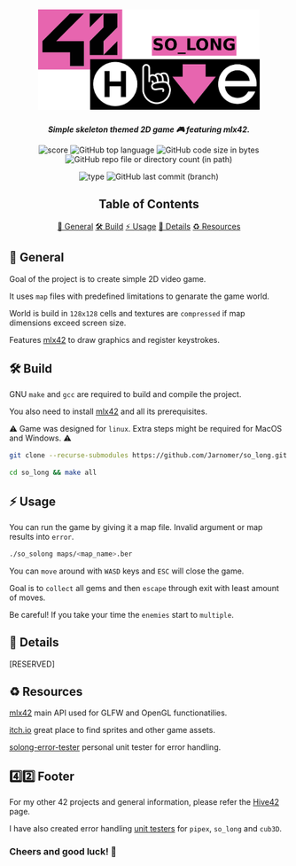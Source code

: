 <h1 align="center">
  <img src="assets/so_long.png" alt="so_long" width="400">
</h1>

<p align="center">
	<b><i>Simple skeleton themed 2D game 🎮 featuring mlx42.</i></b><br>
</p>

<p align="center">
  <img src="https://img.shields.io/badge/Score-125%2F100-lightgreen?style=for-the-badge" alt="score">
  <img src="https://img.shields.io/github/languages/top/Jarnomer/so_long?style=for-the-badge&logo=c&label=%20&labelColor=gray&color=lightblue" alt="GitHub top language">
	<img src="https://img.shields.io/github/languages/code-size/Jarnomer/so_long?style=for-the-badge&color=lightyellow" alt="GitHub code size in bytes">
  <img src="https://img.shields.io/github/directory-file-count/Jarnomer/so_long/sources?style=for-the-badge&label=sources&color=pink" alt="GitHub repo file or directory count (in path)">
</p>

<p align="center">
    <img src="https://img.shields.io/badge/Type-Solo-violet?style=for-the-badge" alt="type">
  <img src="https://img.shields.io/github/last-commit/Jarnomer/so_long/main?style=for-the-badge&color=red" alt="GitHub last commit (branch)">
</p>

<div align="center">

## Table of Contents
[📝 General](#-general)
[🛠️ Build](#️-build)
[⚡ Usage](#-usage)
[🚀 Details](#-details)
[♻️ Resources](#️-resources)

</div>

## 📝 General

Goal of the project is to create simple 2D video game.

It uses `map` files with predefined limitations to genarate the game world.

World is build in `128x128` cells and textures are `compressed` if map dimensions exceed screen size.

Features [mlx42](https://github.com/codam-coding-college/MLX42) to draw graphics and register keystrokes.

## 🛠️ Build

GNU `make` and `gcc` are required to build and compile the project.

You also need to install [mlx42](https://github.com/codam-coding-college/MLX42) and all its prerequisites.

⚠️ Game was designed for `linux`. Extra steps might be required for MacOS and Windows. ⚠️

```bash
git clone --recurse-submodules https://github.com/Jarnomer/so_long.git so_long
```

```bash
cd so_long && make all
```

## ⚡ Usage

You can run the game by giving it a map file. Invalid argument or map results into `error`.

```bash
./so_solong maps/<map_name>.ber
```

You can `move` around with `WASD` keys and `ESC` will close the game.

Goal is to `collect` all gems and then `escape` through exit with least amount of moves.

Be careful! If you take your time the `enemies` start to `multiple`.

## 🚀 Details

[RESERVED]

## ♻️ Resources

[mlx42](https://github.com/codam-coding-college/MLX42) main API used for GLFW and OpenGL functionatilies.

[itch.io](https://itch.io/game-assets/free/tag-sprites) great place to find sprites and other game assets.

[solong-error-tester](https://github.com/Jarnomer/solong-error-tester) personal unit tester for error handling.

## 4️⃣2️⃣ Footer

For my other 42 projects and general information, please refer the [Hive42](https://github.com/Jarnomer/Hive42) page.

I have also created error handling [unit testers](https://github.com/Jarnomer/42Testers) for `pipex`, `so_long` and `cub3D`.

### Cheers and good luck! 🥳